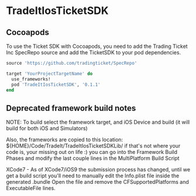 # TradeItIosTicketSDK

## Cocoapods
To use the Ticket SDK with Cocoapods, you need to add the Trading Ticket Inc SpecRepo source and add the TicketSDK to your pod dependencies.

```ruby
source 'https://github.com/tradingticket/SpecRepo'

target 'YourProjectTargetName' do
  use_frameworks!
  pod 'TradeItIosTicketSDK', '0.1.1'
end
```

## Deprecated framework build notes
NOTE: To build select the framework target, and iOS Device and build (it will build for both iOS and Simulators)

Also, the frameworks are copied to this location:  ${HOME}/Code/TradeIt/TradeItIosTicketSDKLib/  if that's not where your code is, your missing out on life :) you can go into the Framework Build Phases and modify the last couple lines in the MultiPlatform Build Script

XCode7 - As of XCode7/iOS9 the submission process has changed, until we get a build script you'll need to manually edit the Info.plist file inside the generated .bundle  Open the file and remove the CFSupportedPlatforms and ExecutableFile lines.
